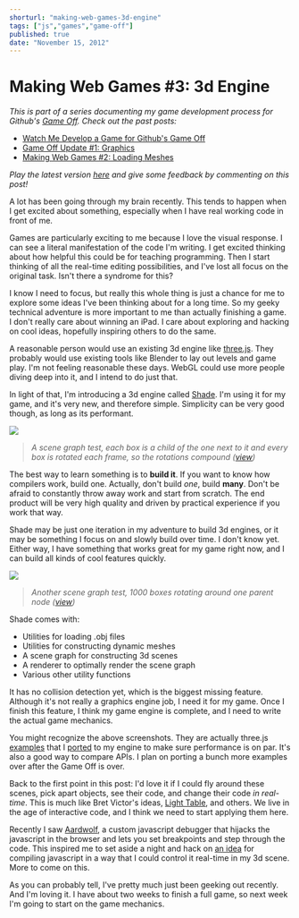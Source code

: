 ```yaml
---
shorturl: "making-web-games-3d-engine"
tags: ["js","games","game-off"]
published: true
date: "November 15, 2012"
---
```


# Making Web Games #3: 3d Engine


*This is part of a series documenting my game development process for Github's [Game Off](https://github.com/blog/1303-github-game-off). Check out the past posts:*

* [Watch Me Develop a Game for Github's Game Off](/developing-games-for-github)
* [Game Off Update #1: Graphics](http://jlongster.com/Game-Off-Update--1--Graphics)
* [Making Web Games #2: Loading Meshes](http://jlongster.com/making-web-games-loading-meshes)

*Play the latest version [here](http://jlongster.com/s/game-off-2012/) and give some feedback by commenting on this post!*

A lot has been going through my brain recently. This tends to happen when I get excited about something, especially when I have real working code in front of me.

Games are particularly exciting to me because I love the visual response. I can see a literal manifestation of the code I'm writing. I get excited thinking about how helpful this could be for teaching programming. Then I start thinking of all the real-time editing possibilities, and I've lost all focus on the original task. Isn't there a syndrome for this?

I know I need to focus, but really this whole thing is just a chance for me to explore some ideas I've been thinking about for a long time. So my geeky technical adventure is more important to me than actually finishing a game. I don't really care about winning an iPad. I care about exploring and hacking on cool ideas, hopefully inspiring others to do the same.

A reasonable person would use an existing 3d engine like [three.js](https://github.com/mrdoob/three.js/). They probably would use existing tools like Blender to lay out levels and game play. I'm not feeling reasonable these days. WebGL could use more people diving deep into it, and I intend to do just that.

In light of that, I'm introducing a 3d engine called [Shade](https://github.com/jlongster/shade). I'm using it for my game, and it's very new, and therefore simple. Simplicity can be very good though, as long as its performant.

![](/s/game-off-2012-screens/3.png)

> *A scene graph test, each box is a child of the one next to it and every box is rotated each frame, so the rotations compound ([view](http://jlongster.com/s/game-off-2012-3/index.html))*

The best way to learn something is to **build it**. If you want to know how compilers work, build one. Actually, don't build *one*, build **many**. Don't be afraid to constantly throw away work and start from scratch. The end product will be very high quality and driven by practical experience if you work that way.

Shade may be just one iteration in my adventure to build 3d engines, or it may be something I focus on and slowly build over time. I don't know yet. Either way, I have something that works great for my game right now, and I can build all kinds of cool features quickly.

![](/s/game-off-2012-screens/4.png)

> *Another scene graph test, 1000 boxes rotating around one parent node ([view](http://jlongster.com/s/game-off-2012-3/index2.html))*

Shade comes with:

* Utilities for loading .obj files
* Utilities for constructing dynamic meshes
* A scene graph for constructing 3d scenes
* A renderer to optimally render the scene graph
* Various other utility functions

It has no collision detection yet, which is the biggest missing feature. Although it's not really a graphics engine job, I need it for my game. Once I finish this feature, I think my game engine is complete, and I need to write the actual game mechanics.

You might recognize the above screenshots. They are actually three.js [examples](http://mrdoob.github.com/three.js/examples/webgl_geometry_hierarchy2.html) that I [ported](http://mrdoob.github.com/three.js/examples/webgl_geometry_hierarchy.html) to my engine to make sure performance is on par. It's also a good way to compare APIs. I plan on porting a bunch more examples over after the Game Off is over.

Back to the first point in this post: I'd love it if I could fly around these scenes, pick apart objects, see their code, and change their code *in real-time*. This is much like Bret Victor's ideas, [Light Table](http://www.chris-granger.com), and others. We live in the age of interactive code, and I think we need to start applying them here.

Recently I saw [Aardwolf](http://lexandera.com/aardwolf/), a custom javascript debugger that hijacks the javascript in the browser and lets you set breakpoints and step through the code. This inspired me to set aside a night and hack on [an idea](https://github.com/jlongster/YPS) for compiling javascript in a way that I could control it real-time in my 3d scene. More to come on this.

As you can probably tell, I've pretty much just been geeking out recently. And I'm loving it. I have about two weeks to finish a full game, so next week I'm going to start on the game mechanics.
